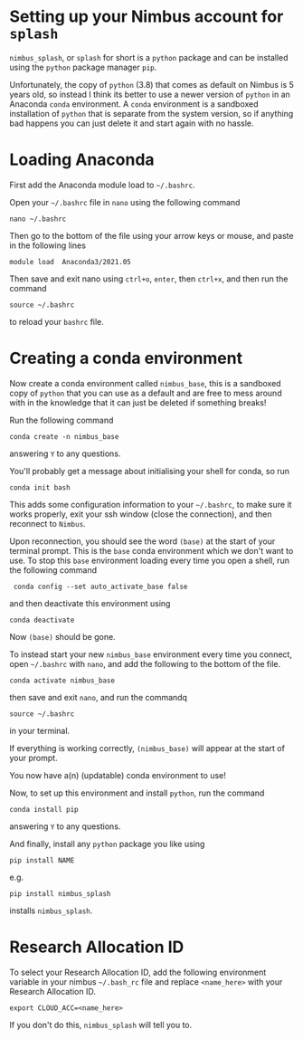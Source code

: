 # Setting up your Nimbus account for `splash`

`nimbus_splash`, or `splash` for short is a `python` package and can be installed using the `python` package manager `pip`.

Unfortunately, the copy of `python` (3.8) that comes as default on Nimbus is 5 years old, so instead 
I think its better to use a newer version of `python` in an Anaconda `conda` environment. A `conda` environment is a sandboxed installation of `python` that is separate from the system version, so if anything bad happens you can just delete it and start again with no hassle.


# Loading Anaconda

First add the Anaconda module load to `~/.bashrc`.

Open your `~/.bashrc` file in `nano` using the following command

```
nano ~/.bashrc
```

Then go to the bottom of the file using your arrow keys or mouse, and paste in the following lines

```
module load  Anaconda3/2021.05
```

Then save and exit nano using `ctrl+o`, `enter`, then `ctrl+x`, and then run the command

```
source ~/.bashrc
```
to reload your `bashrc` file.

# Creating a conda environment

Now create a conda environment called `nimbus_base`, this is a sandboxed copy of `python` that you can use as a default and are free to mess around with in the knowledge that it can just be deleted if something breaks!

Run the following command

```
conda create -n nimbus_base
```

answering `Y` to any questions.

You'll probably get a message about initialising your shell for conda, so run

```
conda init bash
```
This adds some configuration information to your `~/.bashrc`, to make sure it works properly, exit your ssh window (close the connection), and then reconnect to `Nimbus`.

Upon reconnection, you should see the word `(base)` at the start of your terminal prompt. This is the `base` conda environment which we don't want to use. To stop this `base` environment loading every time you open a shell, run the following command

```
 conda config --set auto_activate_base false
```

and then deactivate this environment using

```
conda deactivate
```
Now `(base)` should be gone.

To instead start your new `nimbus_base` environment every time you connect, open `~/.bashrc` with
`nano`, and add the following to the bottom of the file.

```
conda activate nimbus_base
```

then save and exit `nano`, and run the commandq

```
source ~/.bashrc
```

in your terminal.

If everything is working correctly, `(nimbus_base)` will appear at the start of your prompt.

You now have a(n) (updatable) conda environment to use!

Now, to set up this environment and install `python`, run the command

```
conda install pip
```
answering `Y` to any questions.

And finally, install any `python` package you like using 

```
pip install NAME
```

e.g.

```
pip install nimbus_splash
```

installs `nimbus_splash`.

# Research Allocation ID

To select your Research Allocation ID, add the following environment variable in your nimbus
`~/.bash_rc` file and replace `<name_here>` with your Research Allocation ID.

```
export CLOUD_ACC=<name_here>
```

If you don't do this, `nimbus_splash` will tell you to.